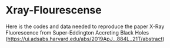 # Xray-Flourescense
Here is the codes and data needed to reproduce the paper X-Ray Fluorescence from Super-Eddington Accreting Black Holes (https://ui.adsabs.harvard.edu/abs/2019ApJ...884L..21T/abstract)
